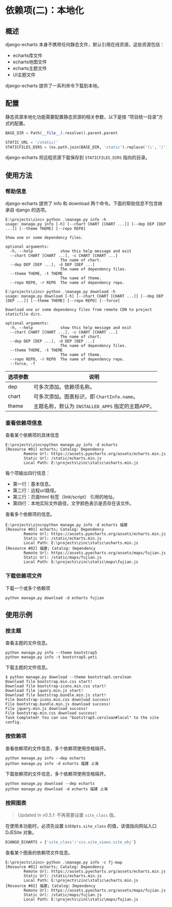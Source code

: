 # 依赖项(二)：本地化

## 概述

django-echarts 本身不携带任何静态文件，默认引用在线资源，这些资源包括：

- echarts库文件
- echarts地图文件
- echarts主题文件
- UI主题文件

django-echarts 提供了一系列命令下载到本地。

## 配置

静态资源本地化功能需要配置静态资源的相关参数，以下是按 “项目统一目录”方式的配置。

```python
BASE_DIR = Path(__file__).resolve().parent.parent

STATIC_URL = '/static/'
STATICFILES_DIRS = (os.path.join(BASE_DIR, 'static').replace('\\', '/'),)
```

django-echarts 将远程资源下载保存到 `STATICFILES_DIRS` 指向的目录。

## 使用方法

### 帮助信息

django-echarts 提供了 info 和 download 两个命令。下面的帮助信息不包含继承自 django 的选项。

```text
E:\projects\zinc> python .\manage.py info -h
usage: manage.py info [-h] [--chart CHART [CHART ...]] [--dep DEP [DEP ...]] [--theme THEME] [--repo REPO] 

Show one or some dependency files.

optional arguments:
  -h, --help            show this help message and exit
  --chart CHART [CHART ...], -c CHART [CHART ...]
                        The name of chart.
  --dep DEP [DEP ...], -d DEP [DEP ...]
                        The name of dependency files.
  --theme THEME, -t THEME
                        The name of theme.
  --repo REPO, -r REPO  The name of dependency repo.

E:\projects\zinc> python .\manage.py download -h
usage: manage.py download [-h] [--chart CHART [CHART ...]] [--dep DEP [DEP ...]] [--theme THEME] [--repo REPO] [--force]

Download one or some dependency files from remote CDN to project staticfile dirs.

optional arguments:
  -h, --help            show this help message and exit
  --chart CHART [CHART ...], -c CHART [CHART ...]
                        The name of chart.
  --dep DEP [DEP ...], -d DEP [DEP ...]
                        The name of dependency files.
  --theme THEME, -t THEME
                        The name of theme.
  --repo REPO, -r REPO  The name of dependency repo.
  --force, -f
```



| 选项参数 | 说明                                              |
| -------- | ------------------------------------------------- |
| dep      | 可多次添加。依赖项名称。                          |
| chart    | 可多次添加。图表标识，即 `ChartInfo.name`。       |
| theme    | 主题名称，默认为 `INSTALLED_APPS` 指定的主题APP。 |

### 查看依赖项信息

查看某个依赖项的具体信息

```text
E:\projects\zinc>python manage.py info -d echarts
[Resource #01] echarts; Catalog: Dependency
        Remote Url: https://assets.pyecharts.org/assets/echarts.min.js
        Static Url: /static/echarts.min.js
        Local Path: E:\projects\zinc\static\echarts.min.js
```

每个项输出四行信息：

- 第一行：基本信息。
- 第二行：远程url路径。
- 第三行：页面html 标签（link/script） 引用的地址。
- 第四行：本地实际文件路径，文字颜色表示是否存在该文件。

查看多个依赖项的信息。

```text
E:\projects\zinc>python manage.py info -d echarts 福建
[Resource #01] echarts; Catalog: Dependency
        Remote Url: https://assets.pyecharts.org/assets/echarts.min.js
        Static Url: /static/echarts.min.js
        Local Path: E:\projects\zinc\static\echarts.min.js
[Resource #02] 福建; Catalog: Dependency
        Remote Url: https://assets.pyecharts.org/assets/maps/fujian.js
        Static Url: /static/maps/fujian.js
        Local Path: E:\projects\zinc\static\maps\fujian.js
```

### 下载依赖项文件

下载一个或多个依赖项

```text
python manage.py download -d echarts fujian
```

## 使用示例

### 按主题

查看主题的文件信息。

```text
python manage.py info --theme bootstrap5
python manage.py info -t bootstrap5.yeti
```

下载主题的文件信息。

```shell
$ python manage.py download --theme bootstrap5.cerulean
Download file bootstrap.min.css start!
Download file bootstrap-icons.min.css start!
Download file jquery.min.js start!
Download file bootstrap.bundle.min.js start!
File bootstrap-icons.min.css download success!
File bootstrap.bundle.min.js download success!
File jquery.min.js download success!
File bootstrap.min.css download success!
Task Completed! You can use "bootstrap5.cerulean#local" to the site config.
```

### 按依赖项

查看依赖项的文件信息，多个依赖项使用空格隔开。

```text
python manage.py info --dep echarts
python manage.py info -d echarts 福建 上海
```

下载依赖项的文件信息，多个依赖项使用空格隔开。

```text
python manage.py download --dep echarts
python manage.py download -d echarts 福建 上海
```

### 按照图表

> Updated in v0.5.1: 不再需要设置 `site_class` 值。

在使用本功能时，必须先设置 `DJEOpts.site_class` 的值，该值指向网站入口 DJESite 对象。

```python
DJANGO_ECHARTS = {'site_class':'ccs.site_views.site_obj'}
```

查看某个图表的依赖项文件信息。

```text
E:\projects\zinc> python .\manage.py info -c fj-map
[Resource #01] echarts; Catalog: Dependency
        Remote Url: https://assets.pyecharts.org/assets/echarts.min.js
        Static Url: /static/echarts.min.js
        Local Path: E:\projects\zinc\static\echarts.min.js
[Resource #02] 福建; Catalog: Dependency
        Remote Url: https://assets.pyecharts.org/assets/maps/fujian.js
        Static Url: /static/maps/fujian.js
        Local Path: E:\projects\zinc\static\maps/fujian.js
```


## 
